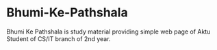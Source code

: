 # Bhumi-Ke-Pathshala
Bhumi Ke Pathshala is study material providing simple web page of Aktu Student of CS/IT branch of 2nd year.
